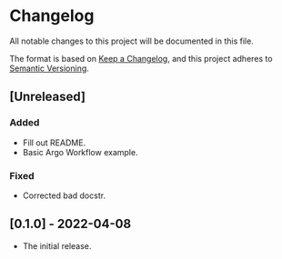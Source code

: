 # Changelog
All notable changes to this project will be documented in this file.

The format is based on [Keep a Changelog](https://keepachangelog.com/en/1.0.0/),
and this project adheres to [Semantic Versioning](https://semver.org/spec/v2.0.0.html).

## [Unreleased]
### Added
- Fill out README.
- Basic Argo Workflow example.
### Fixed
- Corrected bad docstr.

## [0.1.0] - 2022-04-08

- The initial release.